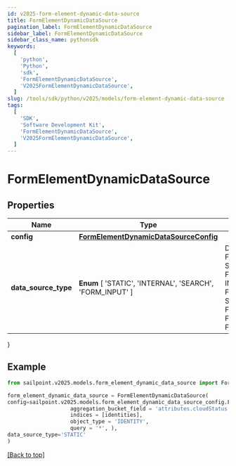 ```yaml
---
id: v2025-form-element-dynamic-data-source
title: FormElementDynamicDataSource
pagination_label: FormElementDynamicDataSource
sidebar_label: FormElementDynamicDataSource
sidebar_class_name: pythonsdk
keywords:
  [
    'python',
    'Python',
    'sdk',
    'FormElementDynamicDataSource',
    'V2025FormElementDynamicDataSource',
  ]
slug: /tools/sdk/python/v2025/models/form-element-dynamic-data-source
tags:
  [
    'SDK',
    'Software Development Kit',
    'FormElementDynamicDataSource',
    'V2025FormElementDynamicDataSource',
  ]
---
```


# FormElementDynamicDataSource

## Properties

| Name | Type | Description | Notes |
| --- | --- | --- | --- |
| **config** | [**FormElementDynamicDataSourceConfig**](form-element-dynamic-data-source-config) |  | [optional] |
| **data_source_type** | **Enum** [ 'STATIC', 'INTERNAL', 'SEARCH', 'FORM_INPUT' ] | DataSourceType is a FormElementDataSourceType value STATIC FormElementDataSourceTypeStatic INTERNAL FormElementDataSourceTypeInternal SEARCH FormElementDataSourceTypeSearch FORM_INPUT FormElementDataSourceTypeFormInput | [optional] |

}

## Example

```python
from sailpoint.v2025.models.form_element_dynamic_data_source import FormElementDynamicDataSource

form_element_dynamic_data_source = FormElementDynamicDataSource(
config=sailpoint.v2025.models.form_element_dynamic_data_source_config.FormElementDynamicDataSourceConfig(
                    aggregation_bucket_field = 'attributes.cloudStatus.exact',
                    indices = [identities],
                    object_type = 'IDENTITY',
                    query = '*', ),
data_source_type='STATIC'
)

```

[[Back to top]](#)
